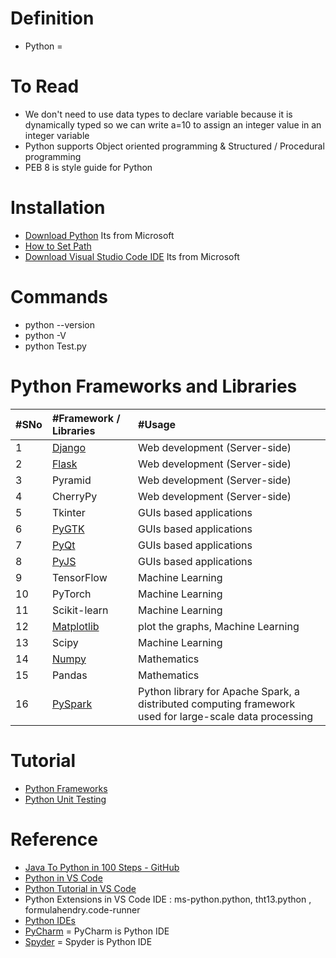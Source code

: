 # Definition
* Python = 

# To Read
* We don't need to use data types to declare variable because it is dynamically typed so we can write a=10 to assign an integer value in an integer variable
* Python supports Object oriented programming & Structured / Procedural programming 
* PEB 8 is style guide for Python

# Installation
* [Download Python](https://www.anaconda.com/products/individual#download-section) Its from Microsoft
* [How to Set Path](https://www.javatpoint.com/how-to-set-python-path)
* [Download Visual Studio Code IDE](https://code.visualstudio.com/#alt-downloads) Its from Microsoft

# Commands
* python --version
* python -V
* python Test.py

# Python Frameworks and Libraries
|#SNo| #Framework / Libraries | #Usage | 
| :--- | :--- | :--- |
|1 | [Django](https://www.javatpoint.com/django-tutorial)  | Web development (Server-side) |
| 2| [Flask](https://www.javatpoint.com/flask-tutorial)   | Web development (Server-side) |
| 3| Pyramid   | Web development (Server-side) |
| 4| CherryPy  | Web development (Server-side) |
| 5| Tkinter   | GUIs based applications |
| 6| [PyGTK](https://python-guide-kr.readthedocs.io/ko/latest/scenarios/gui.html#gtk)   | GUIs based applications |
| 7| [PyQt](https://python-guide-kr.readthedocs.io/ko/latest/scenarios/gui.html#pyqt)   | GUIs based applications |
| 8| [PyJS](http://pyjs.org/ControlsTutorial.html)  | GUIs based applications |
| 9| TensorFlow   | Machine Learning  | 
| 10| PyTorch   | Machine Learning  |
|11 | Scikit-learn  | Machine Learning |
|12 | [Matplotlib](https://www.javatpoint.com/how-to-install-matplotlib-in-python)  | plot the graphs, Machine Learning |
|13 | Scipy  | Machine Learning |
|14 | [Numpy](https://www.w3schools.com/python/numpy/numpy_intro.asp)  | Mathematics |
|15 | Pandas  | Mathematics |
|16 | [PySpark](https://www.javatpoint.com/pyspark)  | Python library for Apache Spark, a distributed computing framework used for large-scale data processing |

# Tutorial
* [Python Frameworks](https://www.javatpoint.com/python-frameworks)
* [Python Unit Testing](https://www.javatpoint.com/python-unit-testing)

# Reference
* [Java To Python in 100 Steps - GitHub](https://github.com/in28minutes/java-to-python-in-100-steps)
* [Python in VS Code](https://code.visualstudio.com/docs/languages/python)
* [Python Tutorial in VS Code](https://code.visualstudio.com/docs/python/python-tutorial)
* Python Extensions in VS Code IDE : ms-python.python, tht13.python , formulahendry.code-runner
* [Python IDEs](https://www.stxnext.com/blog/best-python-ides-code-editors/)
* [PyCharm](https://www.jetbrains.com/pycharm/download/#section=windows) = PyCharm is Python IDE
* [Spyder](https://www.spyder-ide.org/) = Spyder is Python IDE

